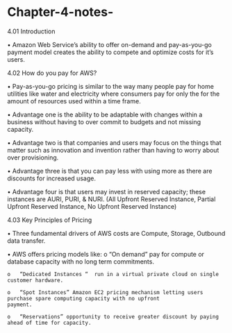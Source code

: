 # Chapter-4-notes-

4.01 Introduction 

•	Amazon Web Service’s ability to offer on-demand and pay-as-you-go payment model creates the ability to compete and optimize costs for it’s users. 

4.02 How do you pay for AWS? 

•	Pay-as-you-go pricing is similar to the way many people pay for home utilities like water and electricity where consumers pay for only the for the amount of resources used within a time frame. 

•	Advantage one is the ability to be adaptable with changes within a business without having to over commit to budgets and not missing capacity. 

•	Advantage two is that companies and users may focus on the things that matter such as innovation and invention rather than having to worry about over provisioning. 

•	Advantage three is that you can pay less with using more as there are discounts for increased usage. 

•	Advantage four is that users may invest in reserved capacity; these instances are AURI, PURI, & NURI. (All Upfront Reserved Instance, Partial Upfront Reserved Instance, No Upfront Reserved Instance)

4.03 Key Principles of Pricing

•	Three fundamental drivers of AWS costs are Compute, Storage, Outbound data transfer. 

•	AWS offers pricing models like:
    o	“On demand” pay for compute or database capacity with no long term commitments.

    o	“Dedicated Instances “  run in a virtual private cloud on single customer hardware.

    o	“Spot Instances” Amazon EC2 pricing mechanism letting users purchase spare computing capacity with no upfront                payment. 

    o	“Reservations” opportunity to receive greater discount by paying ahead of time for capacity. 
